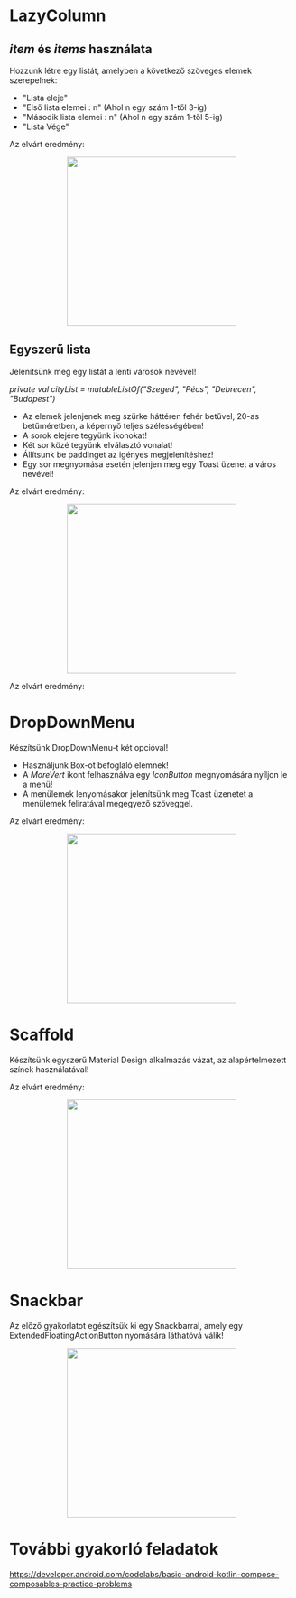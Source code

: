 # LazyColumn
## *item* és *items* használata
Hozzunk létre egy listát, amelyben a következő szöveges elemek szerepelnek:
* "Lista eleje"
* "Első lista elemei : n" (Ahol n egy szám 1-től 3-ig)
* "Második lista elemei : n" (Ahol n egy szám 1-től 5-ig)
* "Lista Vége"  

Az elvárt eredmény:
<center><img src="./pictures/XListItems.png" width="300"></center>

## Egyszerű lista
Jelenítsünk meg egy listát a lenti városok nevével! 

*private val cityList = mutableListOf("Szeged", "Pécs", "Debrecen", "Budapest")*  
* Az elemek jelenjenek meg szürke háttéren fehér betűvel, 20-as betűméretben, a képernyő teljes szélességében!
* A sorok elejére tegyünk ikonokat!
* Két sor közé tegyünk elválasztó vonalat!  
* Állítsunk be paddinget az igényes megjelenítéshez!
* Egy sor megnyomása esetén jelenjen meg egy Toast üzenet a város nevével!
  
Az elvárt eredmény:
<center><img src="./pictures/XSimpleList.png" width="300"></center>


Az elvárt eredmény:

# DropDownMenu
Készítsünk DropDownMenu-t két opcióval!  
* Használjunk Box-ot befoglaló elemnek!  
* A *MoreVert* ikont felhasználva egy *IconButton* megnyomására nyíljon le a menü!
* A menülemek lenyomásakor jelenítsünk meg Toast üzenetet a menülemek feliratával megegyező szöveggel.

Az elvárt eredmény:
<center><img src="./pictures/XDropDownMenu.png" width="300"></center>

# Scaffold
Készítsünk egyszerű Material Design alkalmazás vázat, az alapértelmezett színek használatával!

Az elvárt eredmény:
<center><img src="./pictures/XScaffold.png" width="300"></center>

# Snackbar
Az előző gyakorlatot egészítsük ki egy Snackbarral, amely egy ExtendedFloatingActionButton nyomására láthatóvá válik!
<center><img src="./pictures/XSnackbar.png" width="300"></center>

# További gyakorló feladatok
https://developer.android.com/codelabs/basic-android-kotlin-compose-composables-practice-problems
